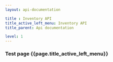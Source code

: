```yaml
---
layout: api-documentation

title : Inventory API
title_active_left_menu: Inventory API
title_parent: Api documentation

level: 1
---
```



### Test page {{page.title_active_left_menu}}



